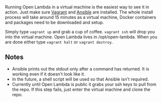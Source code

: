 Running Open Lambda in a virtual machine is the easiest way to see it in action. Just make sure [Vagrant](https://www.vagrantup.com/) and [Ansible](https://www.ansible.com/) are installed. The whole install process will take around 15 minutes as a virtual machine, Docker containers and packages need to be downloaded and setup.

Simply type `vagrant up` and grab a cup of coffee. `vagrant ssh` will drop you into the virtual machine. Open Lambda lives in /opt/open-lambda. When you are done either type `vagrant halt` or `vagrant destroy`.

## Notes
* Ansible prints out the stdout only after a command has returned. It is working even if it doesn't look like it.
* In the future, a shell script will be used so that Ansible isn't required.
* Currently until Open Lambda is public it grabs your ssh keys to pull from the repo. If this step fails, just enter the virtual machine and clone the repo.
